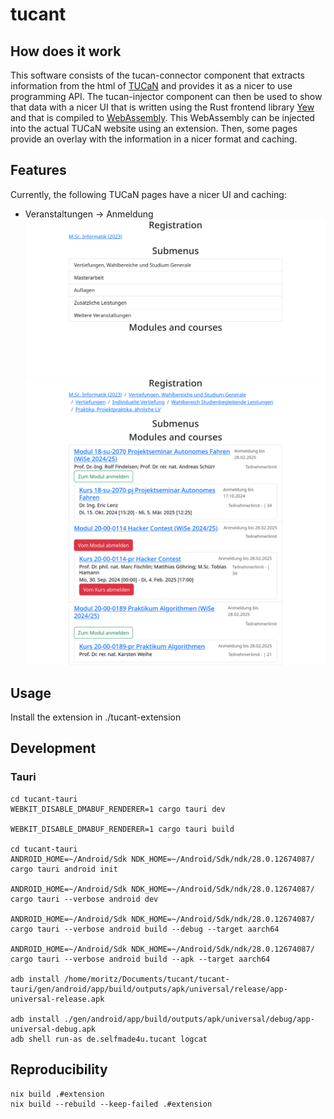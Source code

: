 # tucant

## How does it work

This software consists of the tucan-connector component that extracts information from the html of [TUCaN](https://www.tucan.tu-darmstadt.de) and provides it as a nicer to use programming API. The tucan-injector component can then be used to show that data with a nicer UI that is written using the Rust frontend library [Yew](https://yew.rs/) and that is compiled to [WebAssembly](https://webassembly.org/). This WebAssembly can be injected into the actual TUCaN website using an extension. Then, some pages provide an overlay with the information in a nicer format and caching.

## Features

Currently, the following TUCaN pages have a nicer UI and caching:
- Veranstaltungen -> Anmeldung
  ![Veranstaltungen -> Anmeldung submenu with nicer UI](./.github/veranstaltungen_anmeldung.png)
  ![Veranstaltungen -> Anmeldung modules and courses with nicer UI](./.github/veranstaltungen_anmeldung_2.png)

## Usage

Install the extension in ./tucant-extension

## Development

### Tauri

```
cd tucant-tauri
WEBKIT_DISABLE_DMABUF_RENDERER=1 cargo tauri dev

WEBKIT_DISABLE_DMABUF_RENDERER=1 cargo tauri build

cd tucant-tauri
ANDROID_HOME=~/Android/Sdk NDK_HOME=~/Android/Sdk/ndk/28.0.12674087/ cargo tauri android init

ANDROID_HOME=~/Android/Sdk NDK_HOME=~/Android/Sdk/ndk/28.0.12674087/ cargo tauri --verbose android dev

ANDROID_HOME=~/Android/Sdk NDK_HOME=~/Android/Sdk/ndk/28.0.12674087/ cargo tauri --verbose android build --debug --target aarch64

ANDROID_HOME=~/Android/Sdk NDK_HOME=~/Android/Sdk/ndk/28.0.12674087/ cargo tauri --verbose android build --apk --target aarch64

adb install /home/moritz/Documents/tucant/tucant-tauri/gen/android/app/build/outputs/apk/universal/release/app-universal-release.apk

adb install ./gen/android/app/build/outputs/apk/universal/debug/app-universal-debug.apk
adb shell run-as de.selfmade4u.tucant logcat
```

## Reproducibility

```
nix build .#extension
nix build --rebuild --keep-failed .#extension
```